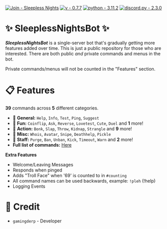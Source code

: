 [![Join - Sleepless Nights](https://img.shields.io/badge/Join-Sleepless_Nights-7289da?logo=Discord)](https://discord.gg/UecWG8pK7r)
[![v - 0.7.7](https://img.shields.io/badge/v-0.7.7-FF0000)](https://)
[![python - 3.11.2](https://img.shields.io/badge/python-3.11.2-0096FF?logo=Python)](https://)
[![discord.py - 2.3.0](https://img.shields.io/badge/discord.py-2.3.0-FFFF00?logo=Python)](https://github.com/Rapptz/discord.py)


# ✨ SleeplessNightsBot ✨
***SleeplessNightsBot*** is a single-server bot that's gradually getting more features added over time. This is just a public repository for those who are interested. There are both public *and* private commands and menus in the bot. 

Private commands/menus will not be counted in the "Features" section.


# 📋 Features
**39** commands across **5** different categories.

- 📌 **General:** `Help`, `Info`, `Test`, `Ping`, `Suggest`
- 🎉 **Fun:** `Coinflip`, `Ask`, `Reverse`, `Lovetest`, `Cute`, `Duel` and **1** more!
- 🎯 **Action:** `Bonk`, `Slap`, `Throw`, `Kidnap`, `Strangle` and **9** more!
- 🧮 **Misc:** `Whois`, `Avatar`, `Snipe`, `Deathhelp`, `Pickle`
- 🔰 **Staff:** `Purge`, `Ban`, `Unban`, `Kick`, `Timeout`, `Warn` and **2** more!
- **Full list of commands:** [Here](https://github.com/GamingDerp/SleeplessNightsBot/blob/main/COMMANDS.md)

**Extra Features**
- Welcome/Leaving Messages
- Responds when pinged
- Adds "Troll Face" when '69' is counted to in `#counting`
- All command names can be used backwards, example: `!pleh` (!help)
- Logging Events

# 📑 Credit
- `gamingderp` - Developer
